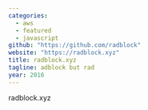 ```yaml
---
categories:
  - aws
  - featured
  - javascript
github: "https://github.com/radblock"
website: "https://radblock.xyz"
title: radblock.xyz
tagline: adblock but rad
year: 2016
---
```

radblock.xyz
